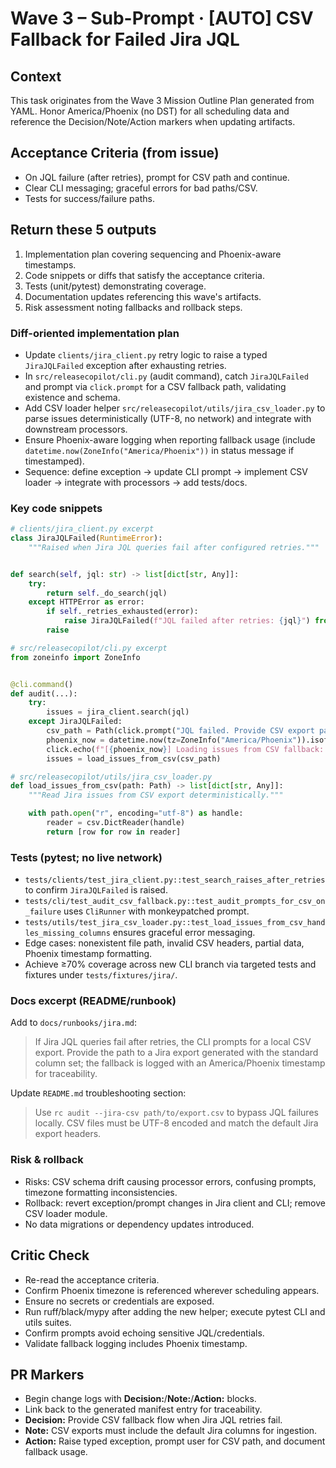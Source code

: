 # Wave 3 – Sub-Prompt · [AUTO] CSV Fallback for Failed Jira JQL

## Context
This task originates from the Wave 3 Mission Outline Plan generated from YAML. Honor America/Phoenix (no DST) for all scheduling data and reference the Decision/Note/Action markers when updating artifacts.

## Acceptance Criteria (from issue)
- On JQL failure (after retries), prompt for CSV path and continue.
- Clear CLI messaging; graceful errors for bad paths/CSV.
- Tests for success/failure paths.

## Return these 5 outputs
1. Implementation plan covering sequencing and Phoenix-aware timestamps.
2. Code snippets or diffs that satisfy the acceptance criteria.
3. Tests (unit/pytest) demonstrating coverage.
4. Documentation updates referencing this wave's artifacts.
5. Risk assessment noting fallbacks and rollback steps.

### Diff-oriented implementation plan
- Update `clients/jira_client.py` retry logic to raise a typed `JiraJQLFailed` exception after exhausting retries.
- In `src/releasecopilot/cli.py` (audit command), catch `JiraJQLFailed` and prompt via `click.prompt` for a CSV fallback path, validating existence and schema.
- Add CSV loader helper `src/releasecopilot/utils/jira_csv_loader.py` to parse issues deterministically (UTF-8, no network) and integrate with downstream processors.
- Ensure Phoenix-aware logging when reporting fallback usage (include `datetime.now(ZoneInfo("America/Phoenix"))` in status message if timestamped).
- Sequence: define exception → update CLI prompt → implement CSV loader → integrate with processors → add tests/docs.

### Key code snippets
```python
# clients/jira_client.py excerpt
class JiraJQLFailed(RuntimeError):
    """Raised when Jira JQL queries fail after configured retries."""


def search(self, jql: str) -> list[dict[str, Any]]:
    try:
        return self._do_search(jql)
    except HTTPError as error:
        if self._retries_exhausted(error):
            raise JiraJQLFailed(f"JQL failed after retries: {jql}") from error
        raise
```

```python
# src/releasecopilot/cli.py excerpt
from zoneinfo import ZoneInfo


@cli.command()
def audit(...):
    try:
        issues = jira_client.search(jql)
    except JiraJQLFailed:
        csv_path = Path(click.prompt("JQL failed. Provide CSV export path", type=click.Path()))
        phoenix_now = datetime.now(tz=ZoneInfo("America/Phoenix")).isoformat(timespec="seconds")
        click.echo(f"[{phoenix_now}] Loading issues from CSV fallback: {csv_path}")
        issues = load_issues_from_csv(csv_path)
```

```python
# src/releasecopilot/utils/jira_csv_loader.py
def load_issues_from_csv(path: Path) -> list[dict[str, Any]]:
    """Read Jira issues from CSV export deterministically."""

    with path.open("r", encoding="utf-8") as handle:
        reader = csv.DictReader(handle)
        return [row for row in reader]
```

### Tests (pytest; no live network)
- `tests/clients/test_jira_client.py::test_search_raises_after_retries` to confirm `JiraJQLFailed` is raised.
- `tests/cli/test_audit_csv_fallback.py::test_audit_prompts_for_csv_on_failure` uses `CliRunner` with monkeypatched prompt.
- `tests/utils/test_jira_csv_loader.py::test_load_issues_from_csv_handles_missing_columns` ensures graceful error messaging.
- Edge cases: nonexistent file path, invalid CSV headers, partial data, Phoenix timestamp formatting.
- Achieve ≥70% coverage across new CLI branch via targeted tests and fixtures under `tests/fixtures/jira/`.

### Docs excerpt (README/runbook)
Add to `docs/runbooks/jira.md`:

> If Jira JQL queries fail after retries, the CLI prompts for a local CSV export. Provide the path to a Jira export generated with the standard column set; the fallback is logged with an America/Phoenix timestamp for traceability.

Update `README.md` troubleshooting section:

> Use `rc audit --jira-csv path/to/export.csv` to bypass JQL failures locally. CSV files must be UTF-8 encoded and match the default Jira export headers.

### Risk & rollback
- Risks: CSV schema drift causing processor errors, confusing prompts, timezone formatting inconsistencies.
- Rollback: revert exception/prompt changes in Jira client and CLI; remove CSV loader module.
- No data migrations or dependency updates introduced.

## Critic Check
- Re-read the acceptance criteria.
- Confirm Phoenix timezone is referenced wherever scheduling appears.
- Ensure no secrets or credentials are exposed.
- Run ruff/black/mypy after adding the new helper; execute pytest CLI and utils suites.
- Confirm prompts avoid echoing sensitive JQL/credentials.
- Validate fallback logging includes Phoenix timestamp.

## PR Markers
- Begin change logs with **Decision:**/**Note:**/**Action:** blocks.
- Link back to the generated manifest entry for traceability.
- **Decision:** Provide CSV fallback flow when Jira JQL retries fail.
- **Note:** CSV exports must include the default Jira columns for ingestion.
- **Action:** Raise typed exception, prompt user for CSV path, and document fallback usage.
